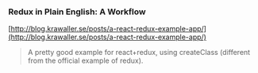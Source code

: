 ### Redux in Plain English: A Workflow
[http://blog.krawaller.se/posts/a-react-redux-example-app/](http://blog.krawaller.se/posts/a-react-redux-example-app/)
> A pretty good example for react+redux, using createClass (different from the official example of redux).
